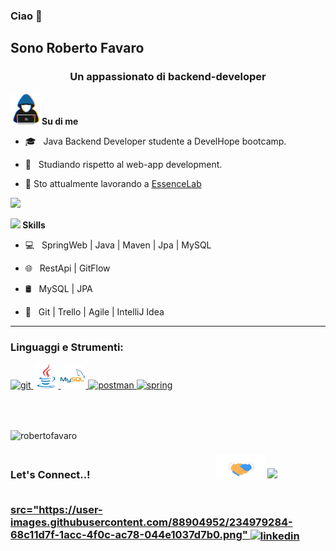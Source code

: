 ### Ciao 👋<h2> Sono Roberto Favaro</h2>
<h3 align="center">Un appassionato di backend-developer</h3>




<picture><img src = "https://github.com/0xAbdulKhalid/0xAbdulKhalid/raw/main/assets/mdImages/about_me.gif" width = 50px></picture><b>Su di me</b>
</div>


<div align ='left'>

- 🎓 &nbsp; Java Backend Developer studente a DevelHope bootcamp.

- 🌱 &nbsp; Studiando rispetto al web-app development.

- 🔭 Sto attualmente lavorando a [EssenceLab](https://github.com/RobertoFavaro/essenceLabTeam3)

  </div>
<img src="https://user-images.githubusercontent.com/73097560/115834477-dbab4500-a447-11eb-908a-139a6edaec5c.gif"><br>

<img src="https://media2.giphy.com/media/QssGEmpkyEOhBCb7e1/giphy.gif?cid=ecf05e47a0n3gi1bfqntqmob8g9aid1oyj2wr3ds3mg700bl&rid=giphy.gif" width ="25"><b> Skills</b>



- 💻 &nbsp; SpringWeb | Java | Maven | Jpa | MySQL

- 🌐 &nbsp; RestApi | GitFlow

- 🛢 &nbsp; MySQL | JPA

- 🔧 &nbsp; Git | Trello | Agile | IntelliJ Idea




<hr>

<h3 align="left">Linguaggi e Strumenti:</h3>
<p align="left"> <a href="https://git-scm.com/" target="_blank" rel="noreferrer"> <img src="https://www.vectorlogo.zone/logos/git-scm/git-scm-icon.svg" alt="git" width="40" height="40"/> </a> <a href="https://www.java.com" target="_blank" rel="noreferrer"> <img src="https://raw.githubusercontent.com/devicons/devicon/master/icons/java/java-original.svg" alt="java" width="40" height="40"/> </a> <a href="https://www.mysql.com/" target="_blank" rel="noreferrer"> <img src="https://raw.githubusercontent.com/devicons/devicon/master/icons/mysql/mysql-original-wordmark.svg" alt="mysql" width="40" height="40"/> </a> <a href="https://postman.com" target="_blank" rel="noreferrer"> <img src="https://www.vectorlogo.zone/logos/getpostman/getpostman-icon.svg" alt="postman" width="40" height="40"/> </a> <a href="https://spring.io/" target="_blank" rel="noreferrer"> <img src="https://www.vectorlogo.zone/logos/springio/springio-icon.svg" alt="spring" width="40" height="40"/> </a> </p>
<br/><br/>

<p><img align="center" src="https://github-readme-stats.vercel.app/api/top-langs?username=robertofavaro&show_icons=true&locale=en&layout=compact" alt="robertofavaro" /></p>






<h3> Let's Connect..!</b><img src="https://github.com/0xAbdulKhalid/0xAbdulKhalid/raw/main/assets/mdImages/handshake.gif" width ="80" style="margin-left: 200px;">
 <img src="https://user-images.githubusercontent.com/73097560/115834477-dbab4500-a447-11eb-908a-139a6edaec5c.gif">
  
  <br>
  <br>
 
<p align="left">
<a href="https://www.linkedin.com/in/roberto-favaro-629002253/" target="blank">src="https://user-images.githubusercontent.com/88904952/234979284-68c11d7f-1acc-4f0c-ac78-044e1037d7b0.png" <img align="center" alt="linkedin" height="50" width="50" /></a>

</p>

